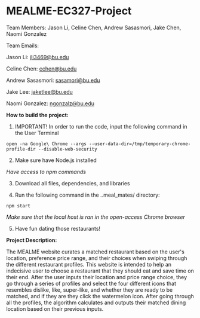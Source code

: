 # MEALME-EC327-Project

Team Members:
Jason Li, Celine Chen, Andrew Sasasmori, Jake Chen, Naomi Gonzalez

Team Emails:

Jason Li: jli3469@bu.edu

Celine Chen: cchen@bu.edu

Andrew Sasasmori: sasamori@bu.edu

Jake Lee: jaketlee@bu.edu

Naomi Gonzalez: ngonzalz@bu.edu


**How to build the project:**

1) IMPORTANT! In order to run the code, input the following command in the User Terminal

```
open -na Google\ Chrome --args --user-data-dir=/tmp/temporary-chrome-profile-dir --disable-web-security
```
    

2) Make sure have Node.js installed 

*Have access to npm commands* 

3) Download all files, dependencies, and libraries

4) Run the following command in the ..meal_mates/ directory:

```
npm start
```
*Make sure that the local host is ran in the open-access Chrome browser*

5) Have fun dating those restaurants!

**Project Description:**

The MEALME website curates a matched restaurant based on the user's location, preference price range, and their choices when swiping through the different restaurant profiles. This website is intended to help an indecisive user to choose a restaurant that they should eat and save time on their end. After the user inputs their location and price range choice, they go through a series of profiles and select the four different icons that resembles dislike, like, super-like, and whether they are ready to be matched, and if they are they click the watermelon icon. After going through all the profiles, the algorithm calculates and outputs their matched dining location based on their previous inputs.

